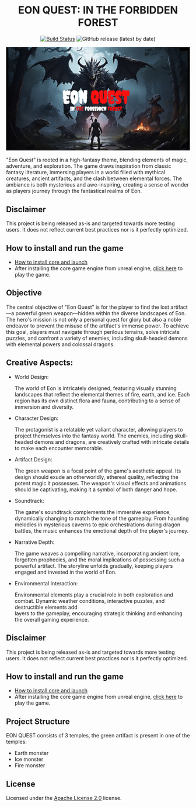 <div align="center">

# EON QUEST: IN THE FORBIDDEN FOREST

[![Build Status](https://github.com/Core-Team-META/Corehaven/workflows/CI/badge.svg)](https://github.com/Core-Team-META/Corehaven/actions/workflows/ci.yml?query=workflow%3ACI%29)
![GitHub release (latest by date)](https://img.shields.io/github/v/release/Core-Team-META/Corehaven?style=plastic)

[![](poster.png)](https://www.coregames.com/games/fbc99e/mayadweepam)

</div>

"Eon Quest" is rooted in a high-fantasy theme, blending elements of magic, adventure, and exploration. The game draws inspiration from classic fantasy literature, immersing players in a world filled with mythical creatures, ancient artifacts, and the clash between elemental forces. The ambiance is both mysterious and awe-inspiring, creating a sense of wonder as players journey through the fantastical realms of Eon.

## Disclaimer

This project is being released as-is and targeted towards more testing users. It does not reflect current best practices nor is it perfectly optimized.

## How to install and run the game

- [How to install core and launch](https://support.coregames.com/hc/en-us/articles/360044766613-Installing-Launching-Core)
- After installing the core game engine from unreal engine, [click here](https://www.coregames.com/games/fbc99e/mayadweepam) to play the game.

## Objective 

The central objective of "Eon Quest" is for the player to find the lost artifact—a powerful green weapon—hidden within the diverse landscapes of Eon. The hero's mission is not only a personal quest for glory but also a noble endeavor to prevent the misuse of the artifact's immense power. To achieve this goal, players must navigate through perilous terrains, solve intricate puzzles, and confront a variety of enemies, including skull-headed demons with elemental powers and colossal dragons.

## Creative Aspects:

- World Design:

  The world of Eon is intricately designed, featuring visually stunning landscapes that reflect the elemental themes of fire, earth, and ice. Each region has         its own distinct flora and fauna, contributing to a sense of immersion and diversity.

- Character Design:

  The protagonist is a relatable yet valiant character, allowing players to project themselves into the fantasy world. The enemies, including skull-headed            demons and dragons, are creatively crafted with intricate details to make each encounter memorable.

- Artifact Design:

  The green weapon is a focal point of the game's aesthetic appeal. Its design should exude an otherworldly, ethereal quality, reflecting the potent magic it 
  possesses. The weapon's visual effects and animations should be captivating, making it a symbol of both danger and hope.

- Soundtrack:
      
  The game's soundtrack complements the immersive experience, dynamically changing to match the tone of the gameplay. From haunting melodies in mysterious            caverns to epic orchestrations during dragon battles, the music enhances the emotional depth of the player's journey.

- Narrative Depth:

  The game weaves a compelling narrative, incorporating ancient lore, forgotten prophecies, and the moral implications of possessing such a powerful artifact. The    storyline unfolds gradually, keeping players engaged and invested in the world of Eon.

- Environmental Interaction:

   Environmental elements play a crucial role in both exploration and combat. Dynamic weather conditions, interactive puzzles, and destructible elements add       
   layers to the gameplay, encouraging strategic thinking and enhancing the overall gaming experience.


## Disclaimer

This project is being released as-is and targeted towards more testing users. It does not reflect current best practices nor is it perfectly optimized.

## How to install and run the game

- [How to install core and launch](https://support.coregames.com/hc/en-us/articles/360044766613-Installing-Launching-Core)
- After installing the core game engine from unreal engine, [click here](https://www.coregames.com/games/fbc99e/mayadweepam) to play the game.

## Project Structure

 EON QUEST consists of 3 temples, the green artifact is present in one of the temples:

- Earth monster
- Ice monster
- Fire monster

## License

Licensed under the [Apache License 2.0](LICENSE) license.
